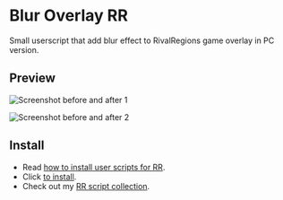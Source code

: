 # Blur Overlay RR
Small userscript that add blur effect to RivalRegions game overlay in PC version.

## Preview
![Screenshot before and after 1](assets/rr-scripts/scripts/blur-overlay/screenshots/beforeafterblur1.png?raw=true)

![Screenshot before and after 2](assets/rr-scripts/scripts/blur-overlay/screenshots/beforeafterblur2.png?raw=true)

## Install

- Read [how to install user scripts for RR][guide].
- Click [to install][raw].
- Check out my [RR script collection][scripts].


[guide]: https://rr-tools.eu/guide

[scripts]: https://rr-tools.eu/mods

[raw]: https://github.com/pbl0/rr-scripts/raw/main/scripts/blur-overlay/blur-overlay-rr.user.js
